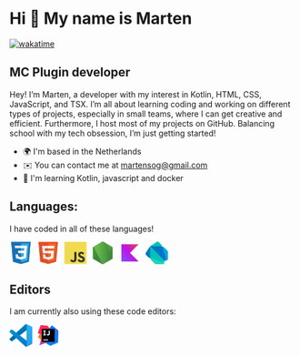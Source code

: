 Hi 👋 My name is Marten
=======================
[![wakatime](https://wakatime.com/badge/user/018eaa8a-d4da-4d9d-bfb4-48e601e0a2cb.svg)](https://wakatime.com/@018eaa8a-d4da-4d9d-bfb4-48e601e0a2cb)

MC Plugin developer
-------------------

Hey! I’m Marten, a developer with my interest in Kotlin, HTML, CSS, JavaScript, and TSX. I’m all about learning coding and working on different types of projects, especially in small teams, where I can get creative and efficient. Furthermore, I host most of my projects on GitHub. Balancing school with my tech obsession, I’m just getting started!

* 🌍  I'm based in the Netherlands
* ✉️  You can contact me at [martensog@gmail.com](mailto:martensog@gmail.com)
* 🧠  I'm learning Kotlin, javascript and docker

## Languages:
I have coded in all of these languages!
<div>
  <img src="https://github.com/devicons/devicon/blob/master/icons/css3/css3-original.svg"  title="CSS3" alt="CSS" width="40" height="40"/>&nbsp;
  <img src="https://github.com/devicons/devicon/blob/master/icons/html5/html5-original.svg" title="HTML5" alt="HTML" width="40" height="40"/>&nbsp;
  <img src="https://github.com/devicons/devicon/blob/master/icons/javascript/javascript-original.svg" title="JavaScript" alt="JavaScript" width="40" height="40"/>&nbsp;
  <img src="https://github.com/devicons/devicon/blob/master/icons/nodejs/nodejs-original.svg" title="NodeJS" alt="NodeJS" width="40" height="40"/>&nbsp;
  <img src="https://github.com/devicons/devicon/blob/master/icons/kotlin/kotlin-original.svg" title="Kotlin" alt="Kotlin" width="40" height="40"/>&nbsp;
  <img src="https://github.com/devicons/devicon/blob/master/icons/dart/dart-original.svg" title="Dart" alt="Dart" width="40" height="40"/>&nbsp;
  
</div>

## Editors
I am currently also using these code editors:
<div>
    <img src="https://github.com/devicons/devicon/blob/master/icons/vscode/vscode-original.svg"  title="VSCode" alt="VSCode" width="40" height="40"/>&nbsp;
    <img src="https://github.com/devicons/devicon/blob/master/icons/intellij/intellij-original.svg"  title="Intellij" alt="intellij" width="40" height="40"/>&nbsp;
</div>
